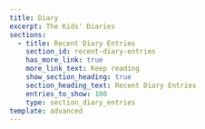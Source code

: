 ```yaml
---
title: Diary
excerpt: The Kids' Diaries
sections:
  - title: Recent Diary Entries
    section_id: recent-diary-entries
    has_more_link: true
    more_link_text: Keep reading
    show_section_heading: true
    section_heading_text: Recent Diary Entries
    entries_to_show: 100
    type: section_diary_entries
template: advanced
---
```


